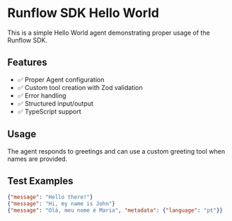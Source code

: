 # Runflow SDK Hello World

This is a simple Hello World agent demonstrating proper usage of the Runflow SDK.

## Features

- ✅ Proper Agent configuration
- ✅ Custom tool creation with Zod validation
- ✅ Error handling
- ✅ Structured input/output
- ✅ TypeScript support

## Usage

The agent responds to greetings and can use a custom greeting tool when names are provided.

## Test Examples

```json
{"message": "Hello there!"}
{"message": "Hi, my name is John"}
{"message": "Olá, meu nome é Maria", "metadata": {"language": "pt"}}
```
